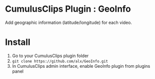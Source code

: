 CumulusClips Plugin : GeoInfo
=============================

Add geographic information (latitude/longitude) for each video.

# Install

1. Go to your CumulusClips plugin folder
2. ```git clone https://github.com/alx/GeoInfo.git```
3. In CumulusClips admin interface, enable GeoInfo plugin from plugins panel
